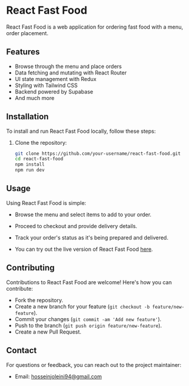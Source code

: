 # React Fast Food

React Fast Food is a web application for ordering fast food with a menu, order placement.

## Features

- Browse through the menu and place orders
- Data fetching and mutating with React Router
- UI state management with Redux
- Styling with Tailwind CSS
- Backend powered by Supabase
- And much more

## Installation

To install and run React Fast Food locally, follow these steps:

1. Clone the repository:

   ```bash
   git clone https://github.com/your-username/react-fast-food.git
   cd react-fast-food
   npm install
   npm run dev
   ```

## Usage

Using React Fast Food is simple:

- Browse the menu and select items to add to your order.
- Proceed to checkout and provide delivery details.
- Track your order's status as it's being prepared and delivered.

- You can try out the live version of React Fast Food [here](https://my-fast-food-app.vercel.app/).

## Contributing

Contributions to React Fast Food are welcome! Here's how you can contribute:

- Fork the repository.
- Create a new branch for your feature (`git checkout -b feature/new-feature`).
- Commit your changes (`git commit -am 'Add new feature'`).
- Push to the branch (`git push origin feature/new-feature`).
- Create a new Pull Request.

## Contact

For questions or feedback, you can reach out to the project maintainer:

- Email: hosseinjoleini94@gmail.com
